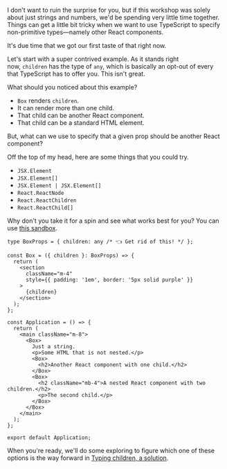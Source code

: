 I don't want to ruin the surprise for you, but if this workshop was solely about just strings and numbers, we'd be spending very little time together. Things can get a little bit tricky when we want to use TypeScript to specify non-primitive types—namely other React components.

It's due time that we got our first taste of that right now.

Let's start with a super contrived example. As it stands right now, `children` has the type of `any`, which is basically an opt-out of every that TypeScript has to offer you. This isn't great.

What should you noticed about this example?

* `Box` renders `children`.
* It can render more than one child.
* That child can be another React component.
* That child can be a standard HTML element.

But, what can we use to specify that a given prop should be another React component?

Off the top of my head, here are some things that you could try.

* `JSX.Element`
* `JSX.Element[]`
* `JSX.Element | JSX.Element[]`
* `React.ReactNode`
* `React.ReactChildren`
* `React.ReactChild[]`

Why don't you take it for a spin and see what works best for you? You can use [this sandbox](https://codesandbox.io/s/typescript-children-3vu37?file=/src/Application.tsx).

````tsx
type BoxProps = { children: any /* 👈 Get rid of this! */ };

const Box = ({ children }: BoxProps) => {
  return (
    <section
      className="m-4"
      style={{ padding: '1em', border: '5px solid purple' }}
    >
      {children}
    </section>
  );
};

const Application = () => {
  return (
    <main className="m-8">
      <Box>
        Just a string.
        <p>Some HTML that is not nested.</p>
        <Box>
          <h2>Another React component with one child.</h2>
        </Box>
        <Box>
          <h2 className="mb-4">A nested React component with two children.</h2>
          <p>The second child.</p>
        </Box>
      </Box>
    </main>
  );
};

export default Application;
````

When you're ready, we'll do some exploring to figure which one of these options is the way forward in [Typing children, a solution](Typing%20children,%20a%20solution.md).
